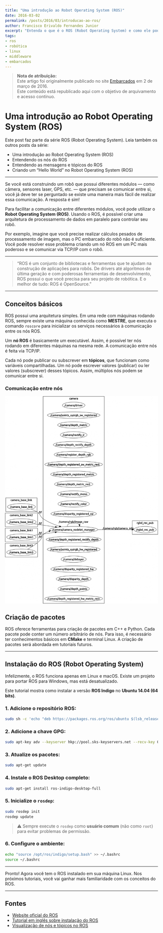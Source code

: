 ```yaml
---
title: "Uma introdução ao Robot Operating System (ROS)"
date: 2016-03-02
permalink: /posts/2016/03/introducao-ao-ros/
author: Francisco Erivaldo Fernandes Junior
excerpt: "Entenda o que é o ROS (Robot Operating System) e como ele pode facilitar a comunicação entre os módulos do seu robô."
tags: 
- ros
- robótica
- linux
- middleware
- embarcados
---
```


>  **Nota de atribuição:**  
> Este artigo foi originalmente publicado no site [Embarcados](https://embarcados.com.br/uma-introducao-ao-robot-operating-system-ros/) em 2 de março de 2016.  
> Este conteúdo está republicado aqui com o objetivo de arquivamento e acesso contínuo.


# Uma introdução ao Robot Operating System (ROS)

Este post faz parte da série ROS (Robot Operating System). Leia também os outros posts da série:

- Uma introdução ao Robot Operating System (ROS)
- Entendendo os nós do ROS
- Entendendo as mensagens e tópicos do ROS
- Criando um “Hello World” no Robot Operating System (ROS)

---

Se você está construindo um robô que possui diferentes módulos — como câmera, sensores laser, GPS, etc. — que precisam se comunicar entre si, você já deve ter se perguntado se existe uma maneira mais fácil de realizar essa comunicação. A resposta é sim!

Para facilitar a comunicação entre diferentes módulos, você pode utilizar o **Robot Operating System (ROS)**. Usando o ROS, é possível criar uma arquitetura de processamento de dados em paralelo para controlar seu robô.

Por exemplo, imagine que você precise realizar cálculos pesados de processamento de imagem, mas o PC embarcado do robô não é suficiente. Você pode resolver esse problema criando um nó ROS em um PC mais poderoso e se comunicar via TCP/IP com o robô.

---

> “ROS é um conjunto de bibliotecas e ferramentas que te ajudam na construção de aplicações para robôs. De drivers até algoritmos de última geração e com poderosas ferramentas de desenvolvimento, ROS possui o que você precisa para seu projeto de robótica. E o melhor de tudo: ROS é OpenSource.”

---

## Conceitos básicos

ROS possui uma arquitetura simples. Em uma rede com máquinas rodando ROS, sempre existe uma máquina conhecida como **MESTRE**, que executa o comando `roscore` para inicializar os serviços necessários à comunicação entre os nós ROS.

Um **nó ROS** é basicamente um executável. Assim, é possível ter nós rodando em diferentes máquinas na mesma rede. A comunicação entre nós é feita via TCP/IP.

Cada nó pode publicar ou subscrever em **tópicos**, que funcionam como variáveis compartilhadas. Um nó pode escrever valores (publicar) ou ler valores (subscrever) desses tópicos. Assim, múltiplos nós podem se comunicar entre si.

### Comunicação entre nós

![Figura 1: Ilustração da comunicação entre nós ROS. Exemplo: o nó `/camera_base_link` envia dados pelo tópico `/tf` para o nó `/camera/camera_nodelet_manager`.](/images/blog/ros/fig1_ros_nos.png)

## Criação de pacotes

ROS oferece ferramentas para criação de pacotes em C++ e Python. Cada pacote pode conter um número arbitrário de nós. Para isso, é necessário ter conhecimentos básicos em **CMake** e terminal Linux. A criação de pacotes será abordada em tutoriais futuros.

---

## Instalação do ROS (Robot Operating System)

Infelizmente, o ROS funciona apenas em Linux e macOS. Existe um projeto para portar ROS para Windows, mas está desatualizado.

Este tutorial mostra como instalar a versão **ROS Indigo** no **Ubuntu 14.04 (64 bits)**.

### 1. Adicione o repositório ROS:

```bash
sudo sh -c 'echo "deb https://packages.ros.org/ros/ubuntu $(lsb_release -sc) main" > /etc/apt/sources.list.d/ros-latest.list'
```

### 2. Adicione a chave GPG:

```bash
sudo apt-key adv --keyserver hkp://pool.sks-keyservers.net --recv-key 0xB01FA116
```

### 3. Atualize os pacotes:

```bash
sudo apt-get update
```

### 4. Instale o ROS Desktop completo:

```bash
sudo apt-get install ros-indigo-desktop-full
```

### 5. Inicialize o `rosdep`:

```bash
sudo rosdep init
rosdep update
```

> ⚠️ Sempre execute o `rosdep` como **usuário comum** (não como `root`) para evitar problemas de permissão.

### 6. Configure o ambiente:

```bash
echo "source /opt/ros/indigo/setup.bash" >> ~/.bashrc
source ~/.bashrc
```

---

Pronto! Agora você tem o ROS instalado em sua máquina Linux. Nos próximos tutoriais, você vai ganhar mais familiaridade com os conceitos do ROS.

---

## Fontes

- [Website oficial do ROS](http://www.ros.org)
- [Tutorial em inglês sobre instalação do ROS](http://wiki.ros.org/indigo/Installation/Ubuntu)
- [Visualização de nós e tópicos no ROS](http://wiki.ros.org/rqt_graph)
